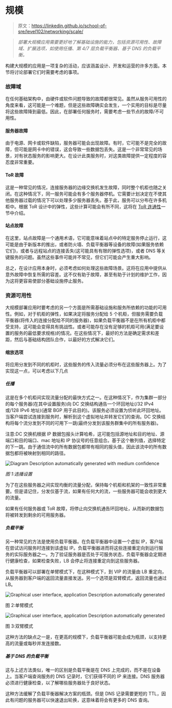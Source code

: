 # 规模

> 原文：<https://linkedin.github.io/school-of-sre/level102/networking/scale/>

> *部署大规模应用需要更好地了解基础设施的能力，包括资源可用性、故障域、扩展选项，如使用任播、第 4/7 层负载平衡器、基于 DNS 的负载平衡。*

构建大规模的应用是一项复杂的活动，应该涵盖设计、开发和运营的许多方面。本节将讨论部署它们时需要考虑的事项。

### 故障域

在任何基础架构中，由硬件或软件问题导致的故障都很常见。虽然从服务可用性的角度来看，这可能是一个难题，但是这些故障确实会发生，一个实用的目标是尽量将这些故障降到最低。因此，在部署任何服务时，需要考虑一些节点的故障/不可用性。

#### 服务器故障

由于电源、网卡或软件缺陷，服务器可能会出现故障。有时，它可能不是完全的故障，但可能是网卡中的错误，这会导致一些数据包丢失。这是一个非常常见的场景，对有状态服务的影响更大。在设计此类服务时，对这类故障提供一定程度的容忍度非常重要。

#### ToR 故障

这是一种常见的情况，连接服务器的边缘交换机发生故障，同时整个机柜也随之关闭。在这种情况下，同一服务可能会有多个服务器停机。它需要计划决定在不使其他服务器过载的情况下可以处理多少服务器丢失。基于此，服务可以分布在许多机柜中。根据 ToR 设计中的弹性，这些计算可能会有所不同，这将在 [ToR 连通性](https://linkedin.github.io/school-of-sre/level102/networking/infrastructure-features/#dual-tor)一节中介绍。

#### 站点故障

在这里，站点故障是一个通用术语，它可能意味着站点中的特定服务停止运行，这可能是由于新版本的推出，或者防火墙、负载平衡器等设备的故障(如果服务依赖它们)，或者与远程站点的连接丢失(这可能具有有限的弹性选项)，或者 DNS 等关键服务的问题。虽然这些事件可能并不常见，但它们可能会产生重大影响。

总之，在设计应用本身时，必须考虑如何处理这些故障场景。这将在应用中提供从意外故障中恢复所需的容差。这不仅有助于故障，甚至有助于计划的维护工作，因为这将更容易使部分基础设施停止服务。

### 资源可用性

大规模部署应用时要考虑的另一个方面是所需基础设施和服务所依赖的功能的可用性。例如，对于机柜的弹性，如果决定将服务分配给 5 个机柜，但服务需要负载平衡器(将传入的连接分配给不同的服务器)，如果负载平衡器不是在所有机柜中都受支持，这可能会变得具有挑战性。或者可能存在没有足够的机柜可用(满足要设置的服务的最低要求规格)的情况。在这些情况下，最好的方法是确定需求和差距，然后与基础结构团队合作，以最好的方式解决它们。

#### 缩放选项

将应用分发到不同的机柜时，这些服务的传入流量必须分布在这些服务器上。为了实现这一点，可以考虑以下几点

##### 任播

这是在多个机柜间实现流量分配的最快方式之一。在这种情况下，作为集群一部分的每个服务器(在其中设置服务)向 DC 交换结构通告一个环回地址(/32 IPv4 或/128 IPv6 地址)(通常 BGP 用于此目的)。该服务必须设置为侦听此环回地址。当客户端尝试连接到服务时，解析到这个虚拟地址并转发它们的查询。DC 交换结构将每个流分发到不同的可用下一跳(最终分发到该服务群集中的所有服务器)。

注意:DC 交换机根据 IP 数据包报头计算哈希，这可能包括源地址和目的地址、源端口和目的端口、mac 地址和 IP 协议号的任意组合。基于这个散列值，选择特定的下一跳。由于通信流中的所有数据包都带有相同的报头值，因此该流中的所有数据包都将被映射到相同的路径。

![Diagram Description automatically generated with medium
confidence](img/92e953064409f599aa9b623c4a89948e.png)

*图 1:选播设置*

为了在这些服务器之间实现均衡的流量分配，保持每个机柜和机架的一致性非常重要。但是请记住，分发仅基于流，如果有任何大的流，一些服务器可能会收到更大的流量。

如果有任何服务器或 ToR 故障，将停止向交换机通告环回地址，从而新的数据包将被转发到剩余的可用服务器。

##### 负载平衡

另一种常见的方法是使用负载平衡器。在负载平衡器中设置一个虚拟 IP，客户端在尝试访问服务时连接到该虚拟 IP。负载平衡器进而将这些连接重定向到运行服务的实际服务器之一。为了验证服务器是否处于可服务状态，负载平衡器会定期进行健康检查，如果检查失败，LB 会停止将连接重定向到这些服务器。

负载平衡器可以部署在单臂模式下，在这种模式下，到 VIP 的流量由 LB 重定向，从服务器到客户端的返回流量直接发送。另一个选项是双臂模式，返回流量也通过 LB。

![Graphical user interface, application Description automatically
generated](img/c6b9fb9c1405ab356d10ee23ff4a4599.png)

图 2:单臂模式

![Graphical user interface, application Description automatically
generated](img/170523fb3eb03f09e994ac03f58c9581.png)

图 3:双臂模式

这种方法的缺点之一是，在更高的规模下，负载平衡器可能会成为瓶颈，以支持更高的流量或每秒并发连接数。

##### 基于 DNS 的负载平衡

这与上述方法类似，唯一的区别是负载平衡是在 DNS 上完成的，而不是在设备上。当客户端查询服务的 DNS 记录时，它们获得不同的 IP 来连接。DNS 服务器必须进行健康检查，以了解哪些服务器处于良好状态。

这种方法缓解了负载平衡器解决方案的瓶颈。但是 DNS 记录需要更短的 TTL，因此有问题的服务器可以快速退出轮换，这意味着将会有更多的 DNS 查询。